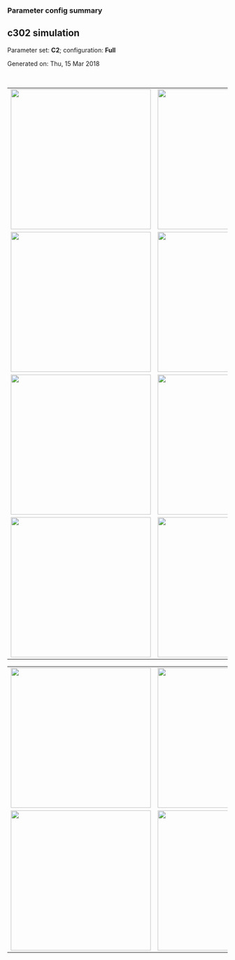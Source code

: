 ### Parameter config summary 
<h2>c302 simulation</h2>
<p>Parameter set: <b>C2</b>; configuration: <b>Full</b></p>
<p>Generated on: Thu, 15 Mar 2018</p><br/>
<table>

<tr>
  <td><a href="images/neurons_C2_Full.png"><img alt=" " src="images/neurons_C2_Full.png" height="320"/></a></td>
  <td><a href="images/traces_neuron_Full_C2.png"><img alt=" " src="images/traces_neuron_Full_C2.png" height="320"/></a></td>
</tr>

<tr>
  <td><a href="images/neuron_activity_C2_Full.png"><img alt=" " src="images/neuron_activity_C2_Full.png" height="320"/></a></td>
  <td><a href="images/traces_neuron_activity_Full_C2.png"><img alt=" " src="images/traces_neuron_activity_Full_C2.png" height="320"/></a></td>
</tr>

<tr>
  <td><a href="images/muscles_C2_Full.png"><img alt=" " src="images/muscles_C2_Full.png" height="320"/></a></td>
  <td><a href="images/traces_muscles_Full_C2.png"><img alt=" " src="images/traces_muscles_Full_C2.png" height="320"/></a></td>
</tr>

<tr>
  <td><a href="images/muscle_activity_C2_Full.png"><img alt=" " src="images/muscle_activity_C2_Full.png" height="320"/></a></td>
  <td><a href="images/traces_muscles_activity_Full_C2.png"><img alt=" " src="images/traces_muscles_activity_Full_C2.png" height="320"/></a></td>
</tr>
</table>
<table>

<tr><td><a href="images/c302_C2_Full_exc_to_neurons.png"><img alt=" " src="images/c302_C2_Full_exc_to_neurons.png" height="320"/></a></td>

  <td><a href="images/c302_C2_Full_inh_to_neurons.png"><img alt=" " src="images/c302_C2_Full_inh_to_neurons.png" height="320"/></a></td>

  <td><a href="images/c302_C2_Full_elec_neurons_neurons.png"><img alt=" " src="images/c302_C2_Full_elec_neurons_neurons.png" height="320"/></a></td></tr>

<tr><td><a href="images/c302_C2_Full_exc_to_muscles.png"><img alt=" " src="images/c302_C2_Full_exc_to_muscles.png" height="320"/></a></td>

  <td><a href="images/c302_C2_Full_inh_to_muscles.png"><img alt=" " src="images/c302_C2_Full_inh_to_muscles.png" height="320"/></a></td></tr>
</table>
